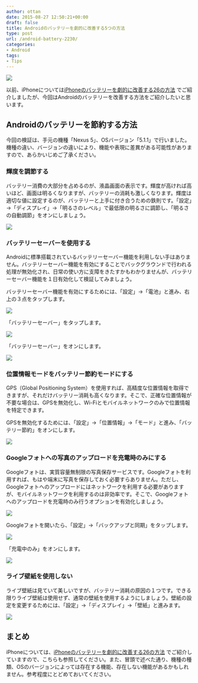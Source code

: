 ```yaml
---
author: ottan
date: 2015-08-27 12:50:21+00:00
draft: false
title: Androidのバッテリーを劇的に改善する5つの方法
type: post
url: /android-battery-2230/
categories:
- Android
tags:
- Tips
---
```


![](/images/2015/08/150826-55ddc2eea3d0f.jpg)






以前、iPhoneについては[iPhoneのバッテリーを劇的に改善する26の方法](https://ottan.xyz/iphone-battery-1139/)
でご紹介しましたが、今回はAndroidのバッテリーを改善する方法をご紹介したいと思います。





## Androidのバッテリーを節約する方法





今回の検証は、手元の機種「Nexus 5」、OSバージョン「5.1.1」で行いました。機種の違い、バージョンの違いにより、機能や表現に差異がある可能性がありますので、あらかいじめご了承ください。





### 輝度を調節する





バッテリー消費の大部分を占めるのが、液晶画面の表示です。輝度が高ければ高いほど、画面は明るくなりますが、バッテリーの消耗も激しくなります。輝度は適切な値に設定するのが、バッテリーと上手に付き合うための鉄則です。「設定」→「ディスプレイ」→「明るさのレベル」で最低限の明るさに調節し、「明るさの自動調節」をオンにしましょう。





![](/images/2015/08/150826-55ddc2efdb3db.png)






### バッテリーセーバーを使用する





Androidに標準搭載されているバッテリーセーバー機能を利用しない手はありません。バッテリーセーバー機能を有効にすることでバックグラウンドで行われる処理が無効化され、日常の使い方に支障をきたすかもわかりませんが、バッテリーセーバー機能を１日有効化して検証してみましょう。





バッテリーセーバー機能を有効にするためには、「設定」→「電池」と進み、右上の３点をタップします。





![](/images/2015/08/150826-55ddc2f183994.png)






「バッテリーセーバー」をタップします。





![](/images/2015/08/150826-55ddc2f34691b.png)






「バッテリーセーバー」をオンにします。





![](/images/2015/08/150826-55ddc2f545998.png)






### 位置情報モードをバッテリー節約モードにする





GPS（Global Positioning System）を使用すれば、高精度な位置情報を取得できますが、それだけバッテリー消耗も高くなります。そこで、正確な位置情報が不要な場合は、GPSを無効化し、Wi-Fiとモバイルネットワークのみで位置情報を特定できます。





GPSを無効化するためには、「設定」→「位置情報」→「モード」と進み、「バッテリー節約」をオンにします。





![](/images/2015/08/150826-55ddc2f6eecad.png)






### Googleフォトへの写真のアップロードを充電時のみにする





Googleフォトは、実質容量無制限の写真保存サービスです。Googleフォトを利用すれば、もはや端末に写真を保存しておく必要すらありません。ただし、Googleフォトへのアップロードにはネットワークを利用する必要がありますが、モバイルネットワークを利用するのは非効率です。そこで、Googleフォトへのアップロードを充電時のみ行うオプションを有効化しましょう。





![](/images/2015/08/150826-55ddc2f8b4f02.png)






Googleフォトを開いたら、「設定」→「バックアップと同期」をタップします。





![](/images/2015/08/150826-55ddc2fb0e738.png)






「充電中のみ」をオンにします。





![](/images/2015/08/150826-55ddc2fccba7d.png)






### ライブ壁紙を使用しない





ライブ壁紙は見ていて美しいですが、バッテリー消耗の原因の１つです。できる限りライブ壁紙は使用せず、通常の壁紙を使用するようにしましょう。壁紙の設定を変更するためには、「設定」→「ディスプレイ」→「壁紙」と進みます。





![](/images/2015/08/150826-55ddc301ac2cc.png)






## まとめ





iPhoneについては、[iPhoneのバッテリーを劇的に改善する26の方法](https://ottan.xyz/iphone-battery-1139/)
でご紹介していますので、こちらも参照してください。また、冒頭で述べた通り、機種の種類、OSのバージョンによっては存在する機能、存在しない機能があるかもしれません。参考程度にとどめておいてください。
